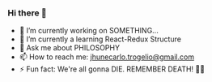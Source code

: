 ### Hi there 👋

- 🔭 I’m currently working on SOMETHING...
- 🌱 I’m currently a learning React-Redux Structure
- 💬 Ask me about PHILOSOPHY
- 📫 How to reach me: jhunecarlo.trogelio@gmail.com
- ⚡ Fun fact: We're all gonna DIE. REMEMBER DEATH!
🐱‍👤 
